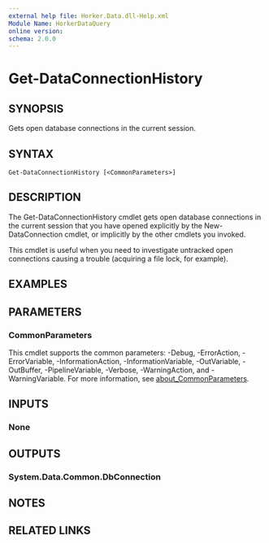 ```yaml
---
external help file: Horker.Data.dll-Help.xml
Module Name: HorkerDataQuery
online version:
schema: 2.0.0
---
```


# Get-DataConnectionHistory

## SYNOPSIS

Gets open database connections in the current session.

## SYNTAX

```
Get-DataConnectionHistory [<CommonParameters>]
```

## DESCRIPTION

The Get-DataConnectionHistory cmdlet gets open database connections in the current session that you have opened explicitly by the New-DataConnection cmdlet,  or implicitly by the other cmdlets you invoked.

This cmdlet is useful when you need to investigate untracked open connections causing a trouble (acquiring a file lock, for example).

## EXAMPLES

## PARAMETERS

### CommonParameters
This cmdlet supports the common parameters: -Debug, -ErrorAction, -ErrorVariable, -InformationAction, -InformationVariable, -OutVariable, -OutBuffer, -PipelineVariable, -Verbose, -WarningAction, and -WarningVariable. For more information, see [about_CommonParameters](http://go.microsoft.com/fwlink/?LinkID=113216).

## INPUTS

### None

## OUTPUTS

### System.Data.Common.DbConnection

## NOTES

## RELATED LINKS
